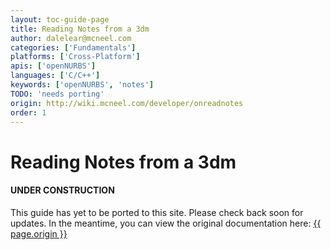 ```yaml
---
layout: toc-guide-page
title: Reading Notes from a 3dm
author: dalelear@mcneel.com
categories: ['Fundamentals']
platforms: ['Cross-Platform']
apis: ['openNURBS']
languages: ['C/C++']
keywords: ['openNURBS', 'notes']
TODO: 'needs porting'
origin: http://wiki.mcneel.com/developer/onreadnotes
order: 1
---
```


# Reading Notes from a 3dm

<div class="bs-callout bs-callout-danger">
  <h4>UNDER CONSTRUCTION</h4>
  <p>This guide has yet to be ported to this site.  Please check back soon for updates.  
  In the meantime, you can view the original documentation here:
  <a href="{{ page.origin }}">{{ page.origin }}</a></p>
</div>

